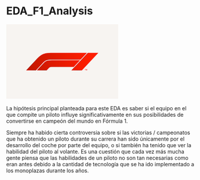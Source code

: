 # EDA_F1_Analysis
<img src="src/img/f1_image.png" width="300" height="200" />

La hipótesis principal planteada para este EDA es saber si el equipo en el que compite un piloto influye significativamente en sus posibilidades de convertirse en campeón del mundo en Fórmula 1. 

Siempre ha habido cierta controversia sobre si las victorias / campeonatos que ha obtenido un piloto durante su carrera han sido únicamente por el desarrollo del coche por parte del equipo, o si también ha tenido que ver la habilidad del piloto al volante. Es una cuestión que cada vez más mucha gente piensa que las habilidades de un piloto no son tan necesarias como eran antes debido a la cantidad de tecnología que se ha ido implementado a los monoplazas durante los años.